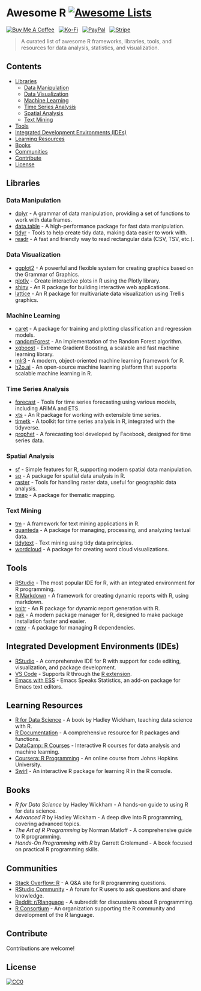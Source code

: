 # Awesome R [![Awesome Lists](https://srv-cdn.himpfen.io/badges/awesome-lists/awesomelists-flat.svg)](https://github.com/awesomelistsio/awesome)

[![Buy Me A Coffee](https://srv-cdn.himpfen.io/badges/buymeacoffee/buymeacoffee-flat.svg)](https://tinyurl.com/2h9aktmd) &nbsp; [![Ko-Fi](https://srv-cdn.himpfen.io/badges/kofi/kofi-flat.svg)](https://tinyurl.com/d4xnrptz) &nbsp; [![PayPal](https://srv-cdn.himpfen.io/badges/paypal/paypal-flat.svg)](https://tinyurl.com/mr22naua) &nbsp; [![Stripe](https://srv-cdn.himpfen.io/badges/stripe/stripe-flat.svg)](https://tinyurl.com/e8ymxdw3)

> A curated list of awesome R frameworks, libraries, tools, and resources for data analysis, statistics, and visualization.

## Contents

- [Libraries](#libraries)
  - [Data Manipulation](#data-manipulation)
  - [Data Visualization](#data-visualization)
  - [Machine Learning](#machine-learning)
  - [Time Series Analysis](#time-series-analysis)
  - [Spatial Analysis](#spatial-analysis)
  - [Text Mining](#text-mining)
- [Tools](#tools)
- [Integrated Development Environments (IDEs)](#integrated-development-environments-ides)
- [Learning Resources](#learning-resources)
- [Books](#books)
- [Communities](#communities)
- [Contribute](#contribute)
- [License](#license)

## Libraries

### Data Manipulation

- [dplyr](https://dplyr.tidyverse.org/) - A grammar of data manipulation, providing a set of functions to work with data frames.
- [data.table](https://rdatatable.gitlab.io/data.table/) - A high-performance package for fast data manipulation.
- [tidyr](https://tidyr.tidyverse.org/) - Tools to help create tidy data, making data easier to work with.
- [readr](https://readr.tidyverse.org/) - A fast and friendly way to read rectangular data (CSV, TSV, etc.).

### Data Visualization

- [ggplot2](https://ggplot2.tidyverse.org/) - A powerful and flexible system for creating graphics based on the Grammar of Graphics.
- [plotly](https://plotly.com/r/) - Create interactive plots in R using the Plotly library.
- [shiny](https://shiny.rstudio.com/) - An R package for building interactive web applications.
- [lattice](https://cran.r-project.org/web/packages/lattice/index.html) - An R package for multivariate data visualization using Trellis graphics.

### Machine Learning

- [caret](https://topepo.github.io/caret/) - A package for training and plotting classification and regression models.
- [randomForest](https://cran.r-project.org/web/packages/randomForest/index.html) - An implementation of the Random Forest algorithm.
- [xgboost](https://github.com/dmlc/xgboost) - Extreme Gradient Boosting, a scalable and fast machine learning library.
- [mlr3](https://mlr3.mlr-org.com/) - A modern, object-oriented machine learning framework for R.
- [h2o.ai](https://www.h2o.ai/) - An open-source machine learning platform that supports scalable machine learning in R.

### Time Series Analysis

- [forecast](https://pkg.robjhyndman.com/forecast/) - Tools for time series forecasting using various models, including ARIMA and ETS.
- [xts](https://cran.r-project.org/web/packages/xts/index.html) - An R package for working with extensible time series.
- [timetk](https://business-science.github.io/timetk/) - A toolkit for time series analysis in R, integrated with the tidyverse.
- [prophet](https://facebook.github.io/prophet/) - A forecasting tool developed by Facebook, designed for time series data.

### Spatial Analysis

- [sf](https://r-spatial.github.io/sf/) - Simple features for R, supporting modern spatial data manipulation.
- [sp](https://cran.r-project.org/web/packages/sp/index.html) - A package for spatial data analysis in R.
- [raster](https://rspatial.org/raster/) - Tools for handling raster data, useful for geographic data analysis.
- [tmap](https://cran.r-project.org/web/packages/tmap/index.html) - A package for thematic mapping.

### Text Mining

- [tm](https://cran.r-project.org/web/packages/tm/index.html) - A framework for text mining applications in R.
- [quanteda](https://quanteda.io/) - A package for managing, processing, and analyzing textual data.
- [tidytext](https://www.tidytextmining.com/) - Text mining using tidy data principles.
- [wordcloud](https://cran.r-project.org/web/packages/wordcloud/index.html) - A package for creating word cloud visualizations.

## Tools

- [RStudio](https://posit.co/download/rstudio/) - The most popular IDE for R, with an integrated environment for R programming.
- [R Markdown](https://rmarkdown.rstudio.com/) - A framework for creating dynamic reports with R, using markdown.
- [knitr](https://yihui.org/knitr/) - An R package for dynamic report generation with R.
- [pak](https://pak.r-lib.org/) - A modern package manager for R, designed to make package installation faster and easier.
- [renv](https://rstudio.github.io/renv/) - A package for managing R dependencies.

## Integrated Development Environments (IDEs)

- [RStudio](https://posit.co/download/rstudio/) - A comprehensive IDE for R with support for code editing, visualization, and package development.
- [VS Code](https://code.visualstudio.com/) - Supports R through the [R extension](https://marketplace.visualstudio.com/items?itemName=Ikuyadeu.r).
- [Emacs with ESS](https://ess.r-project.org/) - Emacs Speaks Statistics, an add-on package for Emacs text editors.

## Learning Resources

- [R for Data Science](https://r4ds.had.co.nz/) - A book by Hadley Wickham, teaching data science with R.
- [R Documentation](https://www.rdocumentation.org/) - A comprehensive resource for R packages and functions.
- [DataCamp: R Courses](https://www.datacamp.com/) - Interactive R courses for data analysis and machine learning.
- [Coursera: R Programming](https://www.coursera.org/learn/r-programming) - An online course from Johns Hopkins University.
- [Swirl](https://swirlstats.com/) - An interactive R package for learning R in the R console.

## Books

- *R for Data Science* by Hadley Wickham - A hands-on guide to using R for data science.
- *Advanced R* by Hadley Wickham - A deep dive into R programming, covering advanced topics.
- *The Art of R Programming* by Norman Matloff - A comprehensive guide to R programming.
- *Hands-On Programming with R* by Garrett Grolemund - A book focused on practical R programming skills.

## Communities

- [Stack Overflow: R](https://stackoverflow.com/questions/tagged/r) - A Q&A site for R programming questions.
- [RStudio Community](https://community.rstudio.com/) - A forum for R users to ask questions and share knowledge.
- [Reddit: r/Rlanguage](https://www.reddit.com/r/Rlanguage/) - A subreddit for discussions about R programming.
- [R Consortium](https://www.r-consortium.org/) - An organization supporting the R community and development of the R language.

## Contribute

Contributions are welcome!

## License

[![CC0](https://mirrors.creativecommons.org/presskit/buttons/88x31/svg/by-sa.svg)](http://creativecommons.org/licenses/by-sa/4.0/)
